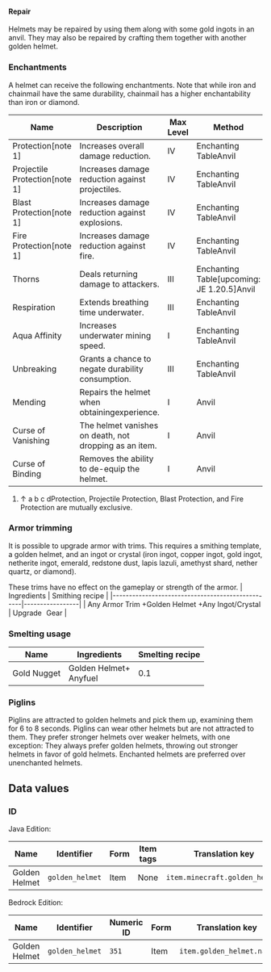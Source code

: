 #### Repair
Helmets may be repaired by using them along with some gold ingots in an anvil. They may also be repaired by crafting them together with another golden helmet.

### Enchantments
A helmet can receive the following enchantments. Note that while iron and chainmail have the same durability, chainmail has a higher enchantability than iron or diamond.

| Name                          | Description                                            | Max Level | Method                                      | Weight |
|-------------------------------|--------------------------------------------------------|-----------|---------------------------------------------|--------|
| Protection[note 1]            | Increases overall damage reduction.                    | IV        | Enchanting TableAnvil                       | 10     |
| Projectile Protection[note 1] | Increases damage reduction against projectiles.        | IV        | Enchanting TableAnvil                       | 5      |
| Blast Protection[note 1]      | Increases damage reduction against explosions.         | IV        | Enchanting TableAnvil                       | 2      |
| Fire Protection[note 1]       | Increases damage reduction against fire.               | IV        | Enchanting TableAnvil                       | 5      |
| Thorns                        | Deals returning damage to attackers.                   | III       | Enchanting Table‌[upcoming: JE 1.20.5]Anvil | 1      |
| Respiration                   | Extends breathing time underwater.                     | III       | Enchanting TableAnvil                       | 2      |
| Aqua Affinity                 | Increases underwater mining speed.                     | I         | Enchanting TableAnvil                       | 2      |
| Unbreaking                    | Grants a chance to negate durability consumption.      | III       | Enchanting TableAnvil                       | 5      |
| Mending                       | Repairs the helmet when obtainingexperience.           | I         | Anvil                                       | 2      |
| Curse of Vanishing            | The helmet vanishes on death, not dropping as an item. | I         | Anvil                                       | 1      |
| Curse of Binding              | Removes the ability to de-equip the helmet.            | I         | Anvil                                       | 1      |

1. ↑ a b c dProtection, Projectile Protection, Blast Protection, and Fire Protection are mutually exclusive.

### Armor trimming
It is possible to upgrade armor with trims. This requires a smithing template, a golden helmet, and an ingot or crystal (iron ingot, copper ingot, gold ingot, netherite ingot, emerald, redstone dust, lapis lazuli, amethyst shard, nether quartz, or diamond).


These trims have no effect on the gameplay or strength of the armor.
| Ingredients                                      | Smithing recipe |
|--------------------------------------------------|-----------------|
| Any Armor Trim +Golden Helmet +Any Ingot/Crystal | Upgrade Gear    |

### Smelting usage
| Name        | Ingredients                | Smelting recipe |
|-------------|----------------------------|-----------------|
| Gold Nugget | Golden Helmet+<br/>Anyfuel | 0.1             |

### Piglins
Piglins are attracted to golden helmets and pick them up, examining them for 6 to 8 seconds. Piglins can wear other helmets but are not attracted to them. They prefer stronger helmets over weaker helmets, with one exception: They always prefer golden helmets, throwing out stronger helmets in favor of gold helmets. Enchanted helmets are preferred over unenchanted helmets.

## Data values
### ID
Java Edition:

| Name          | Identifier      | Form | Item tags | Translation key                |
|---------------|-----------------|------|-----------|--------------------------------|
| Golden Helmet | `golden_helmet` | Item | None      | `item.minecraft.golden_helmet` |

Bedrock Edition:

| Name          | Identifier      | Numeric ID | Form | Translation key           |
|---------------|-----------------|------------|------|---------------------------|
| Golden Helmet | `golden_helmet` | `351`      | Item | `item.golden_helmet.name` |


